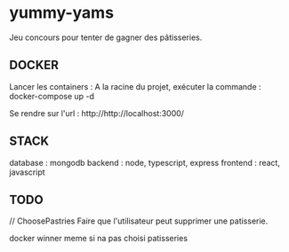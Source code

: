 # yummy-yams
Jeu concours pour tenter de gagner des pâtisseries.

## DOCKER
Lancer les containers :
A la racine du projet, exécuter la commande : docker-compose up -d

Se rendre sur l'url : http://http://localhost:3000/

## STACK
database : mongodb
backend : node, typescript, express
frontend : react, javascript

## TODO
// ChoosePastries
Faire que l'utilisateur peut supprimer une patisserie.


docker
winner meme si na pas choisi patisseries